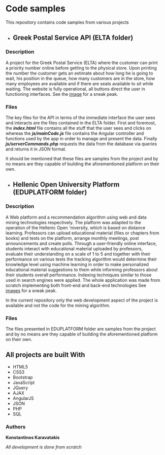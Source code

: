# Code samples

This repository contains code samples from various projects

* ## Greek Postal Service API (ELTA folder)

### Description

A project for the Greek Postal Service (ELTA) where the customer can print a priority number online before getting to the physical store. 
Upon printing the number the customer gets an estimate about how long he is going to wait, his position in the queue, 
how many customers are in the store, how many employees are available and if there are seats available to sit while waiting. 
The website is fully operational, all buttons direct the user in functioning interfaces. See the [image](ELTA/Demonstration.jpg) for a sneak peak.

### Files

The key files for the API in terms of the immediate interface the user sees and interacts are the files contained in the ELTA folder.
First and foremost, the ***index.html*** file contains all the stuff that the user sees and clicks on whereas the ***js/mainCode.js*** file contains the Angular controller and functions used by the app in order to manage and present the data. Finally ***js/serverCommands.php*** requests the data from the database via queries and returns it in JSON format.

It should be mentioned that these files are samples from the project and by no means are they capable of building the aforementioned platform on their own.


* ## Hellenic Open University Platform (EDUPLATFORM folder)

### Description

A Web platform and a recommendation algorithm using web and data mining technologies respectively. 
The platform was adapted to the operation of the Hellenic Open 'niversity, which is based on distance learning. 
Professors can upload educational material (files or chapters from books) and tests on the platform, arrange monthly meetings, post announcements and create polls. 
Through a user-friendly online interface, students interact with educational material uploaded by professors, evaluate their
understanding on a scale of 1 to 5 and together with their performance on various tests the tracking algorithm would determine 
their knowledge level using machine learning in order to make personalized educational material suggestions to them while informing 
professors about their students overall performance. Indexing techniques similar to those used in search engines were applied. 
The whole application was made from scratch implementing both front-end and back-end technologies 
See [images](images/ELTAhome.png) for a sneak peak.

In the current repository only the web development aspect of the project is available and not the code for the mining algorithm.

### Files

The files presented in EDUPLATFORM folder are samples from the project and by no means are they capable of building the aforementioned platform on their own.

## All projects are built With

* HTML5
* CSS3
* Bootstrap
* JavaScript
* JQuery
* AJAX
* AngularJS
* JSON
* PHP
* SQL

### Authors

**Konstantinos Karavatakis** 

*All development is done from scratch*
